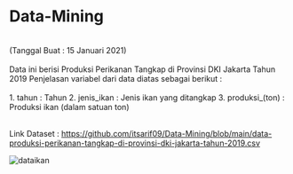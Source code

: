 # Data-Mining

<br> (Tanggal Buat : 15 Januari 2021)</br>
<br> Data ini berisi Produksi Perikanan Tangkap di Provinsi DKI Jakarta Tahun 2019 Penjelasan variabel dari data diatas sebagai berikut : </br>
<br> 1. tahun : Tahun 2. jenis_ikan : Jenis ikan yang ditangkap 3. produksi_(ton) : Produksi ikan (dalam satuan ton)</br>

<br>Link Dataset : https://github.com/itsarif09/Data-Mining/blob/main/data-produksi-perikanan-tangkap-di-provinsi-dki-jakarta-tahun-2019.csv</br>


![dataikan](https://user-images.githubusercontent.com/98259374/158728998-ed37966b-8011-4baa-a388-27c286aef732.png)
